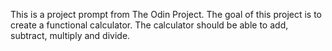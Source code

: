 This is a project prompt from The Odin Project. The goal of this project is to create a functional calculator. The calculator should be able to add, subtract, multiply and divide. 